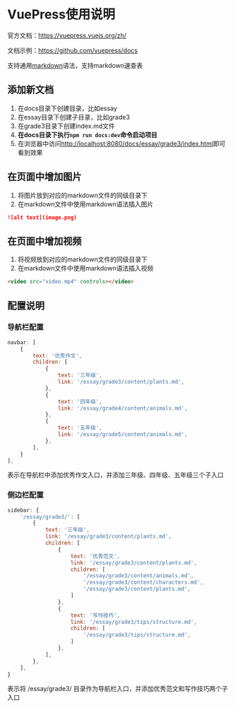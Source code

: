 # VuePress使用说明

官方文档：<https://vuepress.vuejs.org/zh/>

文档示例：<https://github.com/vuepress/docs>

支持通用[markdown](https://commonmark.org/)语法，支持markdown速查表


## 添加新文档

1. 在docs目录下创建目录，比如essay
2. 在essay目录下创建子目录，比如grade3
3. 在grade3目录下创建index.md文件
4. **在docs目录下执行`npm run docs:dev`命令启动项目**
5. 在浏览器中访问<http://localhost:8080/docs/essay/grade3/index.html>即可看到效果

## 在页面中增加图片

1. 将图片放到对应的markdown文件的同级目录下
2. 在markdown文件中使用markdown语法插入图片

```markdown
![alt text](image.png)
```

## 在页面中增加视频

1. 将视频放到对应的markdown文件的同级目录下
2. 在markdown文件中使用markdown语法插入视频

```markdown
<video src="video.mp4" controls></video>
```

## 配置说明

### 导航栏配置

```javascript
navbar: [
    {
        text: '优秀作文',
        children: [
            {
                text: '三年级',
                link: '/essay/grade3/content/plants.md',
            },
            {
                text: '四年级',
                link: '/essay/grade4/content/animals.md',
            },
            {
                text: '五年级',
                link: '/essay/grade5/content/animals.md',
            },
        ],
    }
],
```

表示在导航栏中添加优秀作文入口，并添加三年级、四年级、五年级三个子入口

### 侧边栏配置

```javascript
sidebar: {
    '/essay/grade3/': [
        {
            text: '三年级',
            link: '/essay/grade3/content/plants.md',
            children: [
                {
                    text: '优秀范文',
                    link: '/essay/grade3/content/plants.md',
                    children: [
                        '/essay/grade3/content/animals.md',
                        '/essay/grade3/content/characters.md',
                        '/essay/grade3/content/plants.md',
                    ]
                },
                {
                    text: '写作技巧',
                    link: '/essay/grade3/tips/structure.md',
                    children: [
                        '/essay/grade3/tips/structure.md',
                    ]
                },
            ],
        },
    ],
}
```

表示将 /essay/grade3/ 目录作为导航栏入口，并添加优秀范文和写作技巧两个子入口
